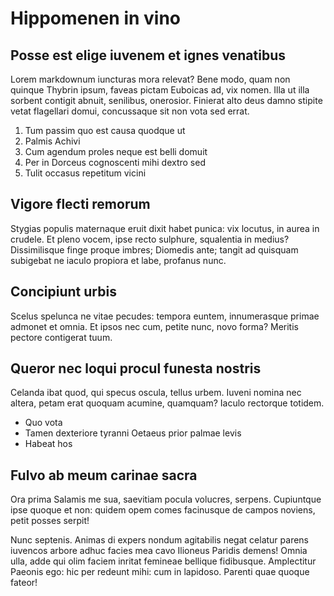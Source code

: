 # Hippomenen in vino

## Posse est elige iuvenem et ignes venatibus

Lorem markdownum iuncturas mora relevat? Bene modo, quam non quinque Thybrin ipsum, faveas pictam Euboicas ad, vix nomen. Illa ut illa sorbent contigit abnuit, senilibus, onerosior. Finierat alto deus damno stipite vetat flagellari domui, concussaque sit non vota sed errat.

1. Tum passim quo est causa quodque ut
2. Palmis Achivi
3. Cum agendum proles neque est belli domuit
4. Per in Dorceus cognoscenti mihi dextro sed
5. Tulit occasus repetitum vicini

## Vigore flecti remorum

Stygias populis maternaque eruit dixit habet punica: vix locutus, in aurea in crudele. Et pleno vocem, ipse recto sulphure, squalentia in medius? Dissimilisque finge proque imbres; Diomedis ante; tangit ad quisquam subigebat ne iaculo propiora et labe, profanus nunc.

## Concipiunt urbis

Scelus spelunca ne vitae pecudes: tempora euntem, innumerasque primae admonet et omnia. Et ipsos nec cum, petite nunc, novo forma? Meritis pectore contigerat tuum.

## Queror nec loqui procul funesta nostris

Celanda ibat quod, qui specus oscula, tellus urbem. Iuveni nomina nec altera, petam erat quoquam acumine, quamquam? Iaculo rectorque totidem.

- Quo vota
- Tamen dexteriore tyranni Oetaeus prior palmae levis
- Habeat hos

## Fulvo ab meum carinae sacra

Ora prima Salamis me sua, saevitiam pocula volucres, serpens. Cupiuntque ipse quoque et non: quidem opem comes facinusque de campos noviens, petit posses serpit!

Nunc septenis. Animas di expers nondum agitabilis negat celatur parens iuvencos arbore adhuc facies mea cavo Ilioneus Paridis demens! Omnia ulla, adde qui olim faciem inritat femineae bellique fidibusque. Amplectitur Paeonis ego: hic per redeunt mihi: cum in lapidoso. Parenti quae quoque fateor!

